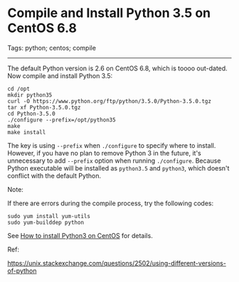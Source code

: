 # Compile and Install Python 3.5 on CentOS 6.8
Tags: python; centos; compile

------

The default Python version is 2.6 on CentOS 6.8, which is toooo out-dated.
Now compile and install Python 3.5:
```
cd /opt
mkdir python35
curl -O https://www.python.org/ftp/python/3.5.0/Python-3.5.0.tgz
tar xf Python-3.5.0.tgz
cd Python-3.5.0
./configure --prefix=/opt/python35
make
make install
```

The key is using `--prefix` when `./configure` to specify where to install.
However, if you have no plan to remove Python 3 in the future,
it's unnecessary to add `--prefix` option when running `./configure`.
Because Python executable will be installed as `python3.5` and `python3`,
which doesn't conflict with the default Python.

Note:

If there are errors during the compile process,
try the following codes:
```
sudo yum install yum-utils
sudo yum-builddep python
```

See [How to install Python3 on CentOS](http://ask.xmodulo.com/install-python3-centos.html)
for details.

Ref:

https://unix.stackexchange.com/questions/2502/using-different-versions-of-python
